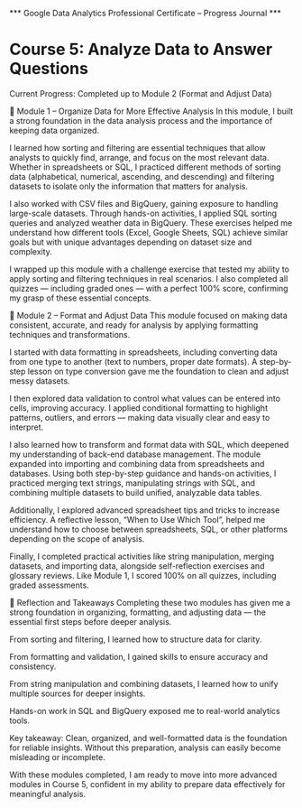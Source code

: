 *** Google Data Analytics Professional Certificate – Progress Journal ***
# Course 5: Analyze Data to Answer Questions

Current Progress: Completed up to Module 2 (Format and Adjust Data)

📌 Module 1 – Organize Data for More Effective Analysis
In this module, I built a strong foundation in the data analysis process and the importance of keeping data organized.

I learned how sorting and filtering are essential techniques that allow analysts to quickly find, arrange, and focus on the most relevant data. Whether in spreadsheets or SQL, I practiced different methods of sorting data (alphabetical, numerical, ascending, and descending) and filtering datasets to isolate only the information that matters for analysis.

I also worked with CSV files and BigQuery, gaining exposure to handling large-scale datasets. Through hands-on activities, I applied SQL sorting queries and analyzed weather data in BigQuery. These exercises helped me understand how different tools (Excel, Google Sheets, SQL) achieve similar goals but with unique advantages depending on dataset size and complexity.

I wrapped up this module with a challenge exercise that tested my ability to apply sorting and filtering techniques in real scenarios. I also completed all quizzes — including graded ones — with a perfect 100% score, confirming my grasp of these essential concepts.

📌 Module 2 – Format and Adjust Data
This module focused on making data consistent, accurate, and ready for analysis by applying formatting techniques and transformations.

I started with data formatting in spreadsheets, including converting data from one type to another (text to numbers, proper date formats). A step-by-step lesson on type conversion gave me the foundation to clean and adjust messy datasets.

I then explored data validation to control what values can be entered into cells, improving accuracy. I applied conditional formatting to highlight patterns, outliers, and errors — making data visually clear and easy to interpret.

I also learned how to transform and format data with SQL, which deepened my understanding of back-end database management. The module expanded into importing and combining data from spreadsheets and databases. Using both step-by-step guidance and hands-on activities, I practiced merging text strings, manipulating strings with SQL, and combining multiple datasets to build unified, analyzable data tables.

Additionally, I explored advanced spreadsheet tips and tricks to increase efficiency. A reflective lesson, “When to Use Which Tool”, helped me understand how to choose between spreadsheets, SQL, or other platforms depending on the scope of analysis.

Finally, I completed practical activities like string manipulation, merging datasets, and importing data, alongside self-reflection exercises and glossary reviews. Like Module 1, I scored 100% on all quizzes, including graded assessments.

📌 Reflection and Takeaways
Completing these two modules has given me a strong foundation in organizing, formatting, and adjusting data — the essential first steps before deeper analysis.

From sorting and filtering, I learned how to structure data for clarity.

From formatting and validation, I gained skills to ensure accuracy and consistency.

From string manipulation and combining datasets, I learned how to unify multiple sources for deeper insights.

Hands-on work in SQL and BigQuery exposed me to real-world analytics tools.

Key takeaway: Clean, organized, and well-formatted data is the foundation for reliable insights. Without this preparation, analysis can easily become misleading or incomplete.

With these modules completed, I am ready to move into more advanced modules in Course 5, confident in my ability to prepare data effectively for meaningful analysis.
